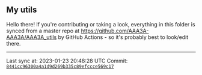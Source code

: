 ## My utils

Hello there! If you're contributing or taking a look, everything in this folder
is synced from a master repo at https://github.com/AAA3A-AAA3A/AAA3A_utils by GitHub Actions -
so it's probably best to look/edit there.

---

Last sync at: 2023-01-23 20:48:28 UTC
Commit: [`8441cc96300a4a1d9d269b335c89efccce569c17`](https://github.com/AAA3A-AAA3A/AAA3A_utils/commit/8441cc96300a4a1d9d269b335c89efccce569c17)
